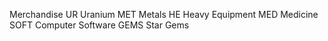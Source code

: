 Merchandise
    UR  Uranium
   MET  Metals
    HE  Heavy Equipment
   MED  Medicine
  SOFT  Computer Software
  GEMS  Star Gems